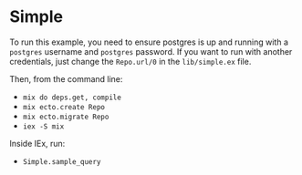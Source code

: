 # Simple

To run this example, you need to ensure postgres is up and running with a `postgres` username and `postgres` password. If you want to run with another credentials, just change the `Repo.url/0` in the `lib/simple.ex` file.

Then, from the command line:

* `mix do deps.get, compile`
* `mix ecto.create Repo`
* `mix ecto.migrate Repo`
* `iex -S mix`

Inside IEx, run:

* `Simple.sample_query`
